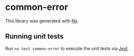 # common-error

This library was generated with [Nx](https://nx.dev).

## Running unit tests

Run `nx test common-error` to execute the unit tests via [Jest](https://jestjs.io).
